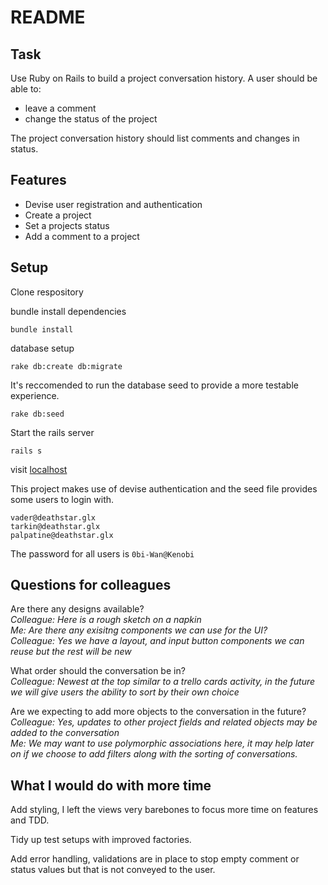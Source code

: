 # README

## Task
Use Ruby on Rails to build a project conversation history. A user should be able to:

- leave a comment
- change the status of the project

The project conversation history should list comments and changes in status.

## Features
* Devise user registration and authentication
* Create a project
* Set a projects status
* Add a comment to a project

## Setup

Clone respository

bundle install dependencies
```
bundle install
```

database setup
```
rake db:create db:migrate
```

It's reccomended to run the database seed to provide a more testable experience.
```
rake db:seed
```

Start the rails server
```
rails s
```

visit [localhost](http://localhost:3000/)

This project makes use of devise authentication and the seed file provides some users to login with.

`vader@deathstar.glx`\
`tarkin@deathstar.glx`\
`palpatine@deathstar.glx`

The password for all users is `0bi-Wan@Kenobi`

## Questions for colleagues
Are there any designs available?\
*Colleague: Here is a rough sketch on a napkin*\
*Me: Are there any exisitng components we can use for the UI?*\
*Colleague: Yes we have a layout, and input button components we can reuse but the rest will be new*

What order should the conversation be in?\
*Colleague: Newest at the top similar to a trello cards activity, in the future we will give users the ability to sort by their own choice*

Are we expecting to add more objects to the conversation in the future?\
*Colleague: Yes, updates to other project fields and related objects may be added to the conversation*\
*Me: We may want to use polymorphic associations here, it may help later on if we choose to add filters along with the sorting of conversations.*

## What I would do with more time
Add styling, I left the views very barebones to focus more time on features and TDD.

Tidy up test setups with improved factories.

Add error handling, validations are in place to stop empty comment or status values but that is not conveyed to the user.
